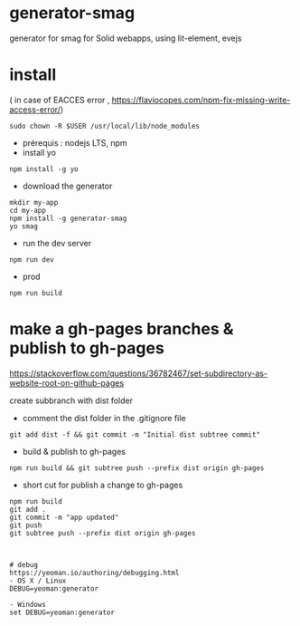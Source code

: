 # generator-smag
generator for smag for Solid webapps, using lit-element, evejs

# install
( in case of EACCES error , https://flaviocopes.com/npm-fix-missing-write-access-error/)
  ```
sudo chown -R $USER /usr/local/lib/node_modules
  ```
- prérequis : nodejs LTS, npm
- install yo
```
npm install -g yo
```
- download the generator
```
mkdir my-app
cd my-app
npm install -g generator-smag
yo smag
```
- run the dev server
```
npm run dev
```
- prod
```
npm run build
```

# make a gh-pages branches & publish to gh-pages
https://stackoverflow.com/questions/36782467/set-subdirectory-as-website-root-on-github-pages

create subbranch with dist folder
- comment the dist folder in the .gitignore file

```
git add dist -f && git commit -m "Initial dist subtree commit"
```

- build & publish to gh-pages

```
npm run build && git subtree push --prefix dist origin gh-pages

```

- short cut for publish a change to gh-pages
```
npm run build
git add .
git commit -m "app updated"
git push
git subtree push --prefix dist origin gh-pages



# debug
https://yeoman.io/authoring/debugging.html
- OS X / Linux
DEBUG=yeoman:generator

- Windows
set DEBUG=yeoman:generator
